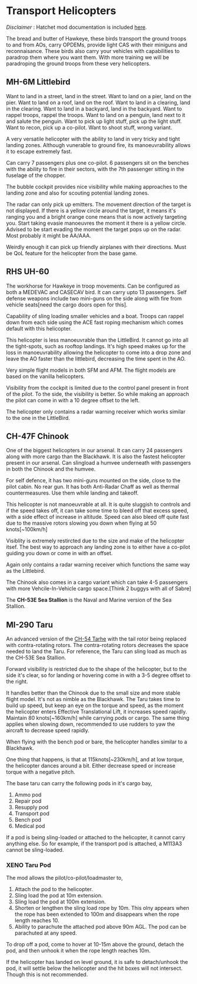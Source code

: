 # Transport Helicopters

_Disclaimer_ : Hatchet mod documentation is included [here](https://uh-60m.gitbook.io/workspace/guides/getting-started).

The bread and butter of Hawkeye, these birds transport the ground troops to and from AOs, carry OPDEMs, provide light CAS with their miniguns and reconnaisance. These birds also carry your vehicles with capabilities to paradrop them where you want them. With more training we will be paradroping the ground troops from these very helicopters.

## MH-6M Littlebird

Want to land in a street, land in the street. Want to land on a pier, land on the pier. Want to land on a roof, land on the roof. Want to land in a clearing, land in the clearing. Want to land in a backyard, land in the backyard. Want to rappel troops, rappel the troops. Want to land on a penguin, land next to it and salute the penguin. Want to pick up light stuff, pick up the light stuff. Want to recon, pick up a co-pilot. Want to shoot stuff, wrong variant.

A very versatile helicopter with the ability to land in very tricky and tight landing zones. Although vunerable to ground fire, its manoeuvrability allows it to escape extremely fast.

Can carry 7 passengers plus one co-pilot. 6 passengers sit on the benches with the ability to fire in their sectors, with the 7th passenger sitting in the fuselage of the chopper.

The bubble cockpit provides nice visibility while making approaches to the landing zone and also for scouting potential landing zones.

The radar can only pick up emitters. The movement direction of the target is not displayed. If there is a yellow circle around the target, it means it's ranging you and a bright orange cone means that is now actively targeting you. Start taking evasie manoeuvres the moment it there is a yellow circle. Advised to be start evading the moment the target pops up on the radar. Most probably it might be AA/AAA.

Weirdly enough it can pick up friendly airplanes with their directions. Must be QoL feature for the helicopter from the base game.

## RHS UH-60

The workhorse for Hawkeye in troop movements. Can be configured as both a MEDEVAC and CASECAV bird. It can carry upto 13 passengers. Self defense weapons include two mini-guns on the side along with fire from vehicle seats\[need the cargo doors open for this].

Capability of sling loading smaller vehicles and a boat. Troops can rappel down from each side using the ACE fast roping mechanism which comes default with this helicopter.

This helicopter is less manoeuvrable than the LittleBird. It cannot go into all the tight-spots, such as rooftop landings. It's high speed makes up for the loss in manoeuvrability allowing the helicopter to come into a drop zone and leave the AO faster than the littlebird, decreasing the time spent in the AO.

Very simple flight models in both SFM and AFM. The flight models are based on the vanilla helicopters.

Visibility from the cockpit is limited due to the control panel present in front of the pilot. To the side, the visibility is better. So while making an approach the pilot can come in with a 10 degree offset to the left.

The helicopter only contains a radar warning receiver which works similar to the one in the LittleBird.

## CH-47F Chinook

One of the biggest helicopters in our arsenal. It can carry 24 passengers along with more cargo than the Blackhawk. It is also the fastest helicopter present in our arsenal. Can slingload a humvee underneath with passengers in both the Chinook and the humvee.

For self defence, it has two mini-guns mounted on the side, close to the pilot cabin. No rear gun. It has both Anti-Radar Chaff as well as thermal countermeasures. Use them while landing and takeoff.

This helicopter is not manoeuvrable at all. It is quite sluggish to controls and if the speed takes off, it can take some time to bleed off that excess speed, with a side effect of increase in altitude. Speed can also bleed off quite fast due to the massive rotors slowing you down when flying at 50 knots\[\~100km/h]

Visiblity is extremely restircted due to the size and make of the helicopter itsef. The best way to approach any landing zone is to either have a co-pilot guiding you down or come in with an offset.

Again only contains a radar warning receiver which functions the same way as the Littlebird.

The Chinook also comes in a cargo variant which can take 4-5 passengers with more Vehcile-In-Vehicle cargo space.\[Think 2 buggys with all of Sabre]

The **CH-53E Sea Stallion** is the Naval and Marine version of the Sea Stallion.

## MI-290 Taru

An advanced version of the [CH-54 Tarhe](https://en.wikipedia.org/wiki/Sikorsky\_CH-54\_Tarhe) with the tail rotor being replaced with contra-rotating rotors. The contra-rotating rotors decreases the space needed to land the Taru. For reference, the Taru can sling load as much as the CH-53E Sea Stallion.

Forward visibility is restricted due to the shape of the helicopter, but to the side it's clear, so for landing or hovering come in with a 3-5 degree offset to the right.

It handles better than the Chinook due to the small size and more stable flight model. It's not as nimble as the Blackhawk. The Taru takes time to build up speed, but keep an eye on the torque and speed, as the moment the helicopter enters Effective Translational Lift, it increases speed rapidly. Maintain 80 knots\[\~160km/h] while carrying pods or cargo. The same thing applies when slowing down, recommended to use rudders to yaw the aircraft to decrease speed rapidly.&#x20;

When flying with the bench pod or bare, the helicopter handles similar to a Blackhawk.

One thing that happens, is that at 115knots\[\~230km/h], and at low torque, the helicopter dances around a bit. Either decrease speed or increase torque with a negative pitch. &#x20;

The base taru can carry the following pods in it's cargo bay,

1. Ammo pod
2. Repair pod
3. Resupply pod
4. Transport pod
5. Bench pod
6. Medical pod

If a pod is being sling-loaded or attached to the helicopter, it cannot carry anything else. So for example, if the transport pod is attached, a M113A3 cannot be sling-loaded.

### XENO Taru Pod

The mod allows the pilot/co-pilot/loadmaster to,

1. Attach the pod to the helicopter.
2. Sling load the pod at 10m extension.
3. Sling load the pod at 100m extension.
4. Shorten or lengthen the sling load rope by 10m. This olny appears when the rope has been extended to 100m and disappears when the rope length reaches 10.
5. Ability to parachute the attached pod above 90m AGL. The pod can be parachuted at any speed.

To drop off a pod, come to hover at 10-15m above the ground, detach the pod, and then unhook it when the rope length reaches 10m.

If the helicopter has landed on level ground, it is safe to detach/unhook the pod, it will settle below the helicopter and the hit boxes will not intersect. Though this is not recommended.
